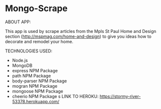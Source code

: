 # Mongo-Scrape

ABOUT APP:

This app is used by scrape articles from the Mpls St Paul Home and Design section (http://mspmag.com/home-and-design) to give you ideas how to decorate and remodel your home.



TECHNOLOGIES USED:

- Node.js
- MongoDB
- express NPM Package
- path NPM Package
- body-parser NPM Package
- mogran NPM Package
- mongoose NPM Package
- cheerio NPM Package
s
LINK TO HEROKU: https://stormy-river-53378.herokuapp.com/